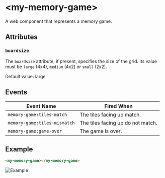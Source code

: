 # &lt;my-memory-game&gt;

A web component that represents a memory game.

## Attributes

### `boardsize`

The `boardsize` attribute, if present, specifies the size of the grid. Its value must be `large` (4x4), `medium` (4x2) or `small` (2x2).

Default value: large

## Events

| Event Name      | Fired When                        |
| --------------- | --------------------------------- |
| `memory-game:tiles-match`    | The tiles facing up match.        |
| `memory-game:tiles-mismatch` | The tiles facing up do not match. |
| `memory-game:game-over`      | The game is over.                 |

## Example

```html
<my-memory-game></my-memory-game>
```

![Example](./.readme/example.gif)

